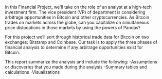 In this Financial Project, we'll take on the role of an analyst at a high-tech investment firm. The vice president (VP) of  department is considering arbitrage opportunities in Bitcoin and other cryptocurrencies. As Bitcoin trades on markets across the globe, can you capitalize on simultaneous price dislocations in those markets by using the powers of Pandas?

For this project we’ll sort through historical trade data for Bitcoin on two exchanges: Bitstamp and Coinbase. Our task is to apply the three phases of financial analysis to determine if any arbitrage opportunities exist for Bitcoin.

This report summarize the analysis and include the following:
-Assumptions or discoveries that you made during the analysis
-Summary tables and calculations
-Visualizations
